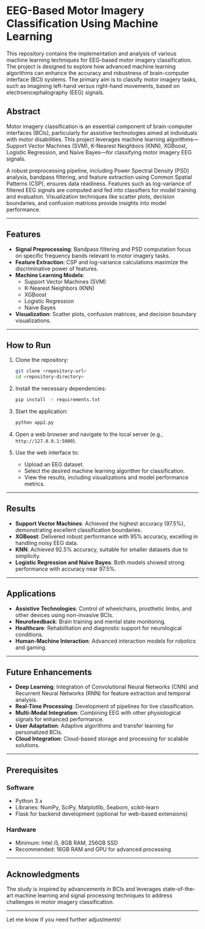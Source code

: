 # EEG-Based Motor Imagery Classification Using Machine Learning

This repository contains the implementation and analysis of various machine learning techniques for EEG-based motor imagery classification. The project is designed to explore how advanced machine learning algorithms can enhance the accuracy and robustness of brain-computer interface (BCI) systems. The primary aim is to classify motor imagery tasks, such as imagining left-hand versus right-hand movements, based on electroencephalography (EEG) signals.

## Abstract

Motor imagery classification is an essential component of brain-computer interfaces (BCIs), particularly for assistive technologies aimed at individuals with motor disabilities. This project leverages machine learning algorithms—Support Vector Machines (SVM), K-Nearest Neighbors (KNN), XGBoost, Logistic Regression, and Naive Bayes—for classifying motor imagery EEG signals. 

A robust preprocessing pipeline, including Power Spectral Density (PSD) analysis, bandpass filtering, and feature extraction using Common Spatial Patterns (CSP), ensures data readiness. Features such as log-variance of filtered EEG signals are computed and fed into classifiers for model training and evaluation. Visualization techniques like scatter plots, decision boundaries, and confusion matrices provide insights into model performance.

---

## Features

- **Signal Preprocessing**: Bandpass filtering and PSD computation focus on specific frequency bands relevant to motor imagery tasks.
- **Feature Extraction**: CSP and log-variance calculations maximize the discriminative power of features.
- **Machine Learning Models**:
  - Support Vector Machines (SVM)
  - K-Nearest Neighbors (KNN)
  - XGBoost
  - Logistic Regression
  - Naive Bayes
- **Visualization**: Scatter plots, confusion matrices, and decision boundary visualizations.

---

## How to Run

1. Clone the repository:
   ```bash
   git clone <repository-url>
   cd <repository-directory>
   ```

2. Install the necessary dependencies:
   ```bash
   pip install -r requirements.txt
   ```

3. Start the application:
   ```bash
   python app2.py
   ```

4. Open a web browser and navigate to the local server (e.g., `http://127.0.0.1:5000`).

5. Use the web interface to:
   - Upload an EEG dataset.
   - Select the desired machine learning algorithm for classification.
   - View the results, including visualizations and model performance metrics.

---

## Results

- **Support Vector Machines**: Achieved the highest accuracy (97.5%), demonstrating excellent classification boundaries.
- **XGBoost**: Delivered robust performance with 95% accuracy, excelling in handling noisy EEG data.
- **KNN**: Achieved 92.5% accuracy, suitable for smaller datasets due to simplicity.
- **Logistic Regression and Naive Bayes**: Both models showed strong performance with accuracy near 97.5%.

---

## Applications

- **Assistive Technologies**: Control of wheelchairs, prosthetic limbs, and other devices using non-invasive BCIs.
- **Neurofeedback**: Brain training and mental state monitoring.
- **Healthcare**: Rehabilitation and diagnostic support for neurological conditions.
- **Human-Machine Interaction**: Advanced interaction models for robotics and gaming.

---

## Future Enhancements

- **Deep Learning**: Integration of Convolutional Neural Networks (CNN) and Recurrent Neural Networks (RNN) for feature extraction and temporal analysis.
- **Real-Time Processing**: Development of pipelines for live classification.
- **Multi-Modal Integration**: Combining EEG with other physiological signals for enhanced performance.
- **User Adaptation**: Adaptive algorithms and transfer learning for personalized BCIs.
- **Cloud Integration**: Cloud-based storage and processing for scalable solutions.

---

## Prerequisites

### Software
- Python 3.x
- Libraries: NumPy, SciPy, Matplotlib, Seaborn, scikit-learn
- Flask for backend development (optional for web-based extensions)

### Hardware
- Minimum: Intel i5, 8GB RAM, 256GB SSD
- Recommended: 16GB RAM and GPU for advanced processing

---

## Acknowledgments

The study is inspired by advancements in BCIs and leverages state-of-the-art machine learning and signal processing techniques to address challenges in motor imagery classification.


---

Let me know if you need further adjustments!

